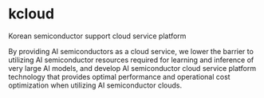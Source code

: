 # kcloud
Korean semiconductor support cloud service platform

By providing AI semiconductors as a cloud service, we lower the barrier to utilizing AI semiconductor resources required for learning and inference of very large AI models, and develop AI semiconductor cloud service platform technology that provides optimal performance and operational cost optimization when utilizing AI semiconductor clouds.



